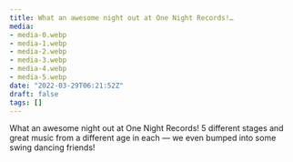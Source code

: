 ```yaml
---
title: What an awesome night out at One Night Records!…
media:
- media-0.webp
- media-1.webp
- media-2.webp
- media-3.webp
- media-4.webp
- media-5.webp
date: "2022-03-29T06:21:52Z"
draft: false
tags: []
---
```

What an awesome night out at One Night Records\! 5 different stages and great music from a different age in each — we even bumped into some swing dancing friends\!
